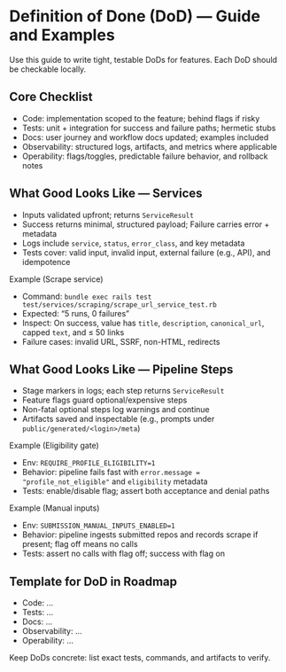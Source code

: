 # Definition of Done (DoD) — Guide and Examples

Use this guide to write tight, testable DoDs for features. Each DoD should be checkable locally.

## Core Checklist

- Code: implementation scoped to the feature; behind flags if risky
- Tests: unit + integration for success and failure paths; hermetic stubs
- Docs: user journey and workflow docs updated; examples included
- Observability: structured logs, artifacts, and metrics where applicable
- Operability: flags/toggles, predictable failure behavior, and rollback notes

## What Good Looks Like — Services

- Inputs validated upfront; returns `ServiceResult`
- Success returns minimal, structured payload; Failure carries error + metadata
- Logs include `service`, `status`, `error_class`, and key metadata
- Tests cover: valid input, invalid input, external failure (e.g., API), and idempotence

Example (Scrape service)

- Command: `bundle exec rails test test/services/scraping/scrape_url_service_test.rb`
- Expected: “5 runs, 0 failures”
- Inspect: On success, value has `title`, `description`, `canonical_url`, capped `text`, and ≤ 50
  links
- Failure cases: invalid URL, SSRF, non-HTML, redirects

## What Good Looks Like — Pipeline Steps

- Stage markers in logs; each step returns `ServiceResult`
- Feature flags guard optional/expensive steps
- Non-fatal optional steps log warnings and continue
- Artifacts saved and inspectable (e.g., prompts under `public/generated/<login>/meta`)

Example (Eligibility gate)

- Env: `REQUIRE_PROFILE_ELIGIBILITY=1`
- Behavior: pipeline fails fast with `error.message = "profile_not_eligible"` and `eligibility`
  metadata
- Tests: enable/disable flag; assert both acceptance and denial paths

Example (Manual inputs)

- Env: `SUBMISSION_MANUAL_INPUTS_ENABLED=1`
- Behavior: pipeline ingests submitted repos and records scrape if present; flag off means no calls
- Tests: assert no calls with flag off; success with flag on

## Template for DoD in Roadmap

- Code: ...
- Tests: ...
- Docs: ...
- Observability: ...
- Operability: ...

Keep DoDs concrete: list exact tests, commands, and artifacts to verify.
